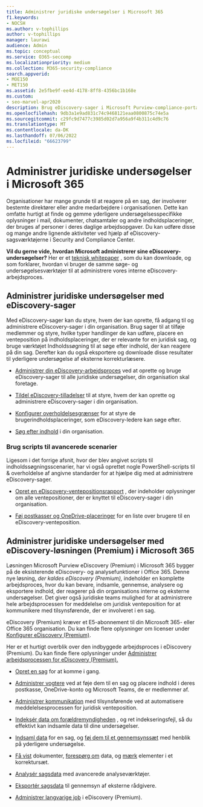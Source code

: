 ```yaml
---
title: Administrer juridiske undersøgelser i Microsoft 365
f1.keywords:
- NOCSH
ms.author: v-tophillips
author: v-tophillips
manager: laurawi
audience: Admin
ms.topic: conceptual
ms.service: O365-seccomp
ms.localizationpriority: medium
ms.collection: M365-security-compliance
search.appverid:
- MOE150
- MET150
ms.assetid: 2e5fbe9f-ee4d-4178-8ff8-4356bc1b168e
ms.custom:
- seo-marvel-apr2020
description: Brug eDiscovery-sager i Microsoft Purview-compliance-portal til at administrere organisationens juridiske undersøgelse.
ms.openlocfilehash: 9db3a1e9ad831c74c9468121eaa0800875c74e5a
ms.sourcegitcommit: c29fc9d7477c3985d02d7a956a9f4b311c4d9c76
ms.translationtype: MT
ms.contentlocale: da-DK
ms.lasthandoff: 07/06/2022
ms.locfileid: "66623799"
---
```

# <a name="manage-legal-investigations-in-microsoft-365"></a>Administrer juridiske undersøgelser i Microsoft 365

Organisationer har mange grunde til at reagere på en sag, der involverer bestemte direktører eller andre medarbejdere i organisationen. Dette kan omfatte hurtigt at finde og gemme yderligere undersøgelsesspecifikke oplysninger i mail, dokumenter, chatsamtaler og andre indholdsplaceringer, der bruges af personer i deres daglige arbejdsopgaver. Du kan udføre disse og mange andre lignende aktiviteter ved hjælp af eDiscovery-sagsværktøjerne i Security and Compliance Center.
  
**Vil du gerne vide, hvordan Microsoft administrerer sine eDiscovery-undersøgelser?** Her er et [teknisk whitepaper](https://go.microsoft.com/fwlink/?linkid=852161) , som du kan downloade, og som forklarer, hvordan vi bruger de samme søge- og undersøgelsesværktøjer til at administrere vores interne eDiscovery-arbejdsproces.

## <a name="manage-legal-investigations-with-ediscovery-cases"></a>Administrer juridiske undersøgelser med eDiscovery-sager

Med eDiscovery-sager kan du styre, hvem der kan oprette, få adgang til og administrere eDiscovery-sager i din organisation. Brug sager til at tilføje medlemmer og styre, hvilke typer handlinger de kan udføre, placere en venteposition på indholdsplaceringer, der er relevante for en juridisk sag, og bruge værktøjet Indholdssøgning til at søge efter indhold, der kan reagere på din sag. Derefter kan du også eksportere og downloade disse resultater til yderligere undersøgelse af eksterne korrekturlæsere.
  
- [Administrer din eDiscovery-arbejdsproces](./get-started-core-ediscovery.md) ved at oprette og bruge eDiscovery-sager til alle juridiske undersøgelser, din organisation skal foretage.

- [Tildel eDiscovery-tilladelser](assign-ediscovery-permissions.md) til at styre, hvem der kan oprette og administrere eDiscovery-sager i din organisation.

- [Konfigurer overholdelsesgrænser](set-up-compliance-boundaries.md) for at styre de brugerindholdsplaceringer, som eDiscovery-ledere kan søge efter.

- [Søg efter indhold](search-for-content.md) i din organisation.

### <a name="use-scripts-for-advanced-scenarios"></a>Brug scripts til avancerede scenarier

Ligesom i det forrige afsnit, hvor der blev angivet scripts til indholdssøgningsscenarier, har vi også oprettet nogle PowerShell-scripts til & overholdelse af angivne standarder for at hjælpe dig med at administrere eDiscovery-sager.
  
- [Opret en eDiscovery-ventepositionsrapport](create-a-report-on-holds-in-ediscovery-cases.md) , der indeholder oplysninger om alle ventepositioner, der er knyttet til eDiscovery-sager i din organisation.

- [Føj postkasser og OneDrive-placeringer](use-a-script-to-add-users-to-a-hold-in-ediscovery.md) for en liste over brugere til en eDiscovery-venteposition.
  
## <a name="manage-legal-investigations-with-the-ediscovery-premium-solution-in-microsoft-365"></a>Administrer juridiske undersøgelser med eDiscovery-løsningen (Premium) i Microsoft 365

Løsningen Microsoft Purview eDiscovery (Premium) i Microsoft 365 bygger på de eksisterende eDiscovery- og analysefunktioner i Office 365. Denne nye løsning, *der kaldes eDiscovery (Premium),* indeholder en komplette arbejdsproces, hvor du kan bevare, indsamle, gennemse, analysere og eksportere indhold, der reagerer på din organisations interne og eksterne undersøgelser. Det giver også juridiske teams mulighed for at administrere hele arbejdsprocessen for meddelelse om juridisk venteposition for at kommunikere med tilsynsførende, der er involveret i en sag.

eDiscovery (Premium) kræver et E5-abonnement til din Microsoft 365- eller Office 365 organisation. Du kan finde flere oplysninger om licenser under [Konfigurer eDiscovery (Premium)](get-started-with-advanced-ediscovery.md#step-1-verify-and-assign-appropriate-licenses).

Her er et hurtigt overblik over den indbyggede arbejdsproces i eDiscovery (Premium). Du kan finde flere oplysninger under [Administrer arbejdsprocessen for eDiscovery (Premium).](create-and-manage-advanced-ediscoveryv2-case.md#manage-the-workflow)

- [Opret en sag](create-and-manage-advanced-ediscoveryv2-case.md#create-a-case) for at komme i gang.

- [Administrer vogtere](managing-custodians.md) ved at føje dem til en sag og placere indhold i deres postkasse, OneDrive-konto og Microsoft Teams, de er medlemmer af.

- [Administrer kommunikation](managing-custodian-communications.md) med tilsynsførende ved at automatisere meddelelsesprocessen for juridisk venteposition.

- [Indeksér data om forældremyndigheden](processing-data-for-case.md) , og ret indekseringsfejl, så du effektivt kan indsamle data til dine undersøgelser.

- [Indsaml data](collecting-data-for-ediscovery.md) for en sag, og [føj dem til et gennemsynssæt](collecting-data-for-ediscovery.md#add-search-results-to-a-review-set) med henblik på yderligere undersøgelse.

- [Få vist](view-documents-in-review-set.md) dokumenter, [forespørg om](review-set-search.md) data, og [mærk](tagging-documents.md) elementer i et korrektursæt.

- [Analysér sagsdata](analyzing-data-in-review-set.md) med avancerede analyseværktøjer.

- [Eksportér sagsdata](exporting-data-ediscover20.md) til gennemsyn af eksterne rådgivere.

- [Administrer langvarige job](managing-jobs-ediscovery20.md) i eDiscovery (Premium).